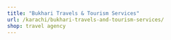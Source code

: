 ```yaml
---
title: "Bukhari Travels & Tourism Services"
url: /karachi/bukhari-travels-and-tourism-services/
shop: travel agency
---
```

